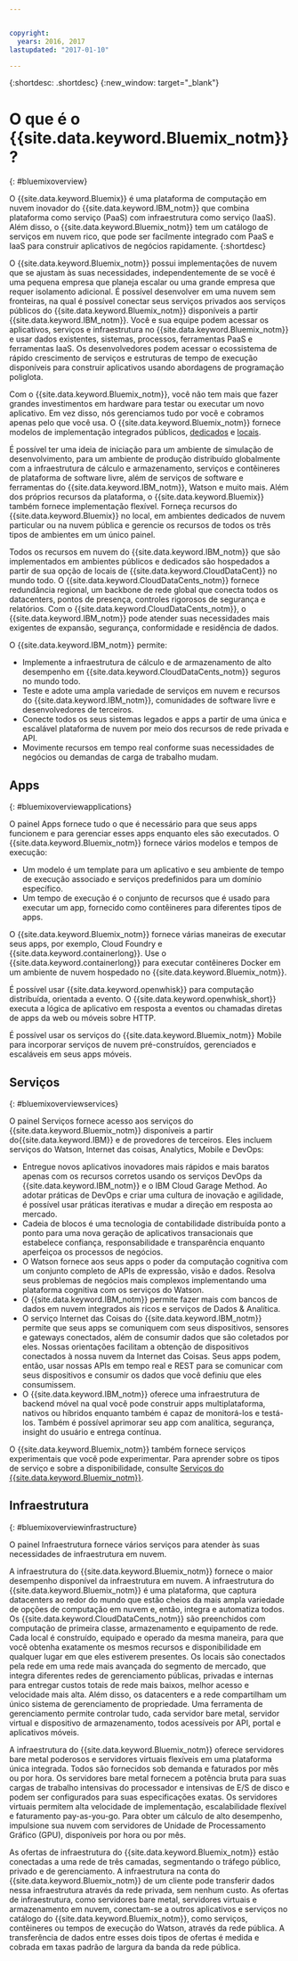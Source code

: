 ```yaml
---


copyright:
  years: 2016, 2017
lastupdated: "2017-01-10"

---
```


{:shortdesc: .shortdesc}
{:new_window: target="_blank"}

# O que é o {{site.data.keyword.Bluemix_notm}}?
{: #bluemixoverview}

O {{site.data.keyword.Bluemix}} é uma plataforma de computação em nuvem inovador do {{site.data.keyword.IBM_notm}} que combina plataforma como serviço (PaaS) com infraestrutura como serviço (IaaS). Além disso, o {{site.data.keyword.Bluemix_notm}} tem um catálogo de serviços em nuvem rico, que pode ser facilmente integrado com PaaS e IaaS para construir aplicativos de negócios rapidamente.
{:shortdesc}

O {{site.data.keyword.Bluemix_notm}} possui implementações de nuvem que se ajustam às suas necessidades, independentemente de se você é uma pequena empresa que planeja escalar ou uma grande empresa que requer isolamento adicional. É possível desenvolver em uma nuvem sem fronteiras, na qual é possível conectar seus serviços privados aos serviços públicos do {{site.data.keyword.Bluemix_notm}} disponíveis a partir {{site.data.keyword.IBM_notm}}. Você e sua equipe podem acessar os aplicativos, serviços e infraestrutura no {{site.data.keyword.Bluemix_notm}} e usar dados existentes, sistemas, processos, ferramentas PaaS e ferramentas IaaS. Os desenvolvedores podem acessar o ecossistema de rápido crescimento de serviços e estruturas de tempo de execução disponíveis para construir aplicativos usando abordagens de programação poliglota.

Com o {{site.data.keyword.Bluemix_notm}}, você não tem mais que fazer grandes investimentos em hardware para testar ou executar um novo aplicativo. Em vez disso, nós gerenciamos tudo por você e cobramos apenas pelo que você usa. O {{site.data.keyword.Bluemix_notm}} fornece modelos de implementação integrados públicos, [dedicados](/docs/dedicated/index.html) e [locais](/docs/local/index.html).

É possível ter uma ideia de iniciação para um ambiente de simulação de desenvolvimento, para um ambiente de produção distribuído globalmente com a infraestrutura de cálculo e armazenamento, serviços e contêineres de plataforma de software livre, além de serviços de software e ferramentas do
{{site.data.keyword.IBM_notm}}, Watson e muito mais. Além dos próprios recursos da plataforma, o {{site.data.keyword.Bluemix}} também fornece implementação flexível. Forneça recursos do {{site.data.keyword.Bluemix}} no local, em ambientes dedicados de nuvem particular ou na nuvem pública e gerencie os recursos de todos os três tipos de ambientes em um único painel.

Todos os recursos em nuvem do {{site.data.keyword.IBM_notm}} que são implementados em ambientes públicos e dedicados são hospedados a partir de sua opção de locais de {{site.data.keyword.CloudDataCent}} no mundo todo. O {{site.data.keyword.CloudDataCents_notm}} fornece redundância regional, um backbone de rede global que conecta todos os datacenters, pontos de presença, controles rigorosos de segurança e relatórios. Com o {{site.data.keyword.CloudDataCents_notm}}, o {{site.data.keyword.IBM_notm}} pode atender suas necessidades mais exigentes de expansão, segurança, conformidade e residência de dados.

O {{site.data.keyword.IBM_notm}} permite:

* Implemente a infraestrutura de cálculo e de armazenamento de alto desempenho em {{site.data.keyword.CloudDataCents_notm}} seguros no mundo todo.
* Teste e adote uma ampla variedade de serviços em nuvem e recursos do {{site.data.keyword.IBM_notm}}, comunidades de software livre e desenvolvedores de terceiros.
* Conecte todos os seus sistemas legados e apps a partir de uma única e escalável plataforma de nuvem por meio dos recursos de rede privada e API.
* Movimente recursos em tempo real conforme suas necessidades de negócios ou demandas de carga de trabalho mudam.

## Apps
{: #bluemixoverviewapplications}

O painel Apps fornece tudo o que é necessário para que seus apps funcionem e para gerenciar esses apps enquanto eles são executados. O {{site.data.keyword.Bluemix_notm}} fornece vários modelos e tempos de execução:

* Um modelo é um template para um aplicativo e seu ambiente de tempo de execução associado e serviços predefinidos para um domínio específico.
* Um tempo de execução é o conjunto de recursos que é usado para executar um app, fornecido como contêineres para diferentes tipos de apps.

O {{site.data.keyword.Bluemix_notm}} fornece várias maneiras de executar seus apps, por exemplo, Cloud Foundry e {{site.data.keyword.containerlong}}. Use o {{site.data.keyword.containerlong}} para executar contêineres Docker em um ambiente de nuvem hospedado no {{site.data.keyword.Bluemix_notm}}.

É possível usar {{site.data.keyword.openwhisk}} para computação distribuída, orientada a evento. O {{site.data.keyword.openwhisk_short}} executa a lógica de aplicativo em
resposta a eventos ou chamadas diretas de apps da web ou móveis sobre HTTP.

É possível usar os serviços do {{site.data.keyword.Bluemix_notm}} Mobile para incorporar serviços de nuvem pré-construídos, gerenciados e escaláveis em seus apps móveis.

## Serviços
{: #bluemixoverviewservices}

O painel Serviços fornece acesso aos serviços do {{site.data.keyword.Bluemix_notm}} disponíveis a partir do{{site.data.keyword.IBM}} e de provedores de terceiros. Eles incluem serviços do Watson, Internet das coisas, Analytics, Mobile e DevOps:

* Entregue novos aplicativos inovadores mais rápidos e mais baratos apenas com os recursos corretos usando os serviços DevOps da {{site.data.keyword.IBM_notm}} e o IBM Cloud Garage Method. Ao adotar práticas de DevOps e criar uma cultura de inovação e agilidade, é possível usar práticas iterativas e mudar a direção em resposta ao mercado.
* Cadeia de blocos é uma tecnologia de contabilidade distribuída ponto a ponto para uma nova geração de aplicativos transacionais que estabelece confiança, responsabilidade e transparência enquanto aperfeiçoa os processos de negócios.  
* O Watson fornece aos seus apps o poder da computação cognitiva com um conjunto completo de APIs de expressão, visão e dados.  Resolva seus problemas de negócios mais complexos implementando uma plataforma cognitiva com os serviços do Watson.
* O {{site.data.keyword.IBM_notm}} permite fazer mais com bancos de dados em nuvem integrados ais ricos e serviços de Dados & Analítica.
* O serviço Internet das Coisas do {{site.data.keyword.IBM_notm}} permite que seus apps se comuniquem com seus dispositivos, sensores e gateways conectados, além de consumir dados que são coletados por eles. Nossas orientações facilitam a obtenção de dispositivos conectados à nossa nuvem da Internet das Coisas. Seus apps podem, então, usar nossas APIs em tempo real e REST para se comunicar com seus dispositivos e consumir os dados que você definiu que eles consumissem.
* O {{site.data.keyword.IBM_notm}} oferece uma infraestrutura de backend móvel na qual você pode construir apps multiplataforma, nativos ou híbridos enquanto também é capaz de monitorá-los e testá-los. Também é possível aprimorar seu app com analítica, segurança, insight do usuário e entrega contínua.

O {{site.data.keyword.Bluemix_notm}} também fornece serviços experimentais que você pode experimentar. Para aprender sobre os tipos de serviço e sobre a disponibilidade, consulte [Serviços do {{site.data.keyword.Bluemix_notm}}](/docs/services/index.html).


## Infraestrutura
{: #bluemixoverviewinfrastructure}

O painel Infraestrutura fornece vários serviços para atender às suas necessidades de infraestrutura em nuvem.

A infraestrutura do {{site.data.keyword.Bluemix_notm}} fornece o maior desempenho disponível da infraestrutura em nuvem. A infraestrutura do {{site.data.keyword.Bluemix_notm}} é uma plataforma, que captura datacenters ao redor do mundo que estão cheios da mais ampla variedade de opções de computação em nuvem e, então, integra e automatiza todos. Os {{site.data.keyword.CloudDataCents_notm}} são preenchidos com computação de primeira classe, armazenamento e equipamento de rede. Cada local é construído, equipado e operado da mesma maneira, para que você obtenha exatamente os mesmos recursos e disponibilidade em qualquer lugar em que eles estiverem presentes. Os locais são conectados pela rede em uma rede mais avançada do segmento de mercado, que integra diferentes redes de gerenciamento públicas, privadas e internas para entregar custos totais de rede mais baixos, melhor acesso e velocidade mais alta. Além disso, os datacenters e a rede compartilham um único sistema de gerenciamento de propriedade. Uma ferramenta de gerenciamento permite controlar tudo, cada servidor bare metal, servidor virtual e dispositivo de armazenamento, todos acessíveis por API, portal e aplicativos móveis.

A infraestrutura do {{site.data.keyword.Bluemix_notm}} oferece servidores bare metal poderosos e servidores virtuais flexíveis em uma plataforma única integrada. Todos são fornecidos sob demanda e faturados por mês ou por hora. Os servidores bare metal fornecem a potência bruta para suas cargas de trabalho intensivas do processador e intensivas de E/S de disco e podem ser configurados para suas especificações exatas. Os servidores virtuais permitem alta velocidade de implementação, escalabilidade flexível e faturamento pay-as-you-go. Para obter um cálculo de alto desempenho, impulsione sua nuvem com servidores de Unidade de Processamento Gráfico (GPU), disponíveis por hora ou por mês.

As ofertas de infraestrutura do {{site.data.keyword.Bluemix_notm}} estão conectadas a uma rede de três camadas, segmentando o tráfego público, privado e de gerenciamento. A infraestrutura na conta do {{site.data.keyword.Bluemix_notm}} de um cliente pode transferir dados nessa infraestrutura através da rede privada, sem nenhum custo. As ofertas de infraestrutura, como servidores bare metal, servidores virtuais e armazenamento em nuvem, conectam-se a outros aplicativos e serviços no catálogo do {{site.data.keyword.Bluemix_notm}}, como serviços, contêineres ou tempos de execução do Watson, através
da rede pública. A transferência de dados entre esses dois tipos de ofertas é medida e cobrada em taxas padrão de largura da banda da rede pública.
